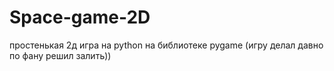 # Space-game-2D
простенькая 2д игра на python на библиотеке pygame (игру делал давно по фану решил залить))
